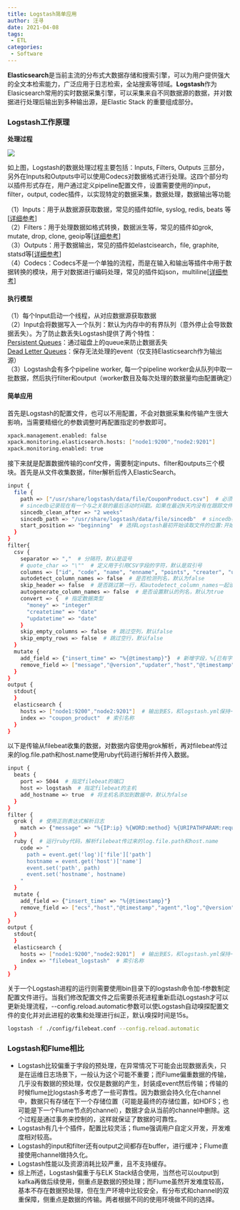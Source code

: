 ```yaml
---
title: Logstash简单应用
author: 汪寻
date: 2021-04-08
tags:
 - ETL
categories:
 - Software
---
```


**Elasticsearch**是当前主流的分布式大数据存储和搜索引擎，可以为用户提供强大的全文本检索能力，广泛应用于日志检索，全站搜索等领域。**Logstash**作为Elasicsearch常用的实时数据采集引擎，可以采集来自不同数据源的数据，并对数据进行处理后输出到多种输出源，是Elastic Stack 的重要组成部分。

<!-- more -->

### **Logstash工作原理**

**处理过程**

![](https://main.qcloudimg.com/raw/7367005a46890c48d27e8518a14a1772.png)

如上图，Logstash的数据处理过程主要包括：Inputs, Filters, Outputs 三部分， 另外在Inputs和Outputs中可以使用Codecs对数据格式进行处理。这四个部分均以插件形式存在，用户通过定义pipeline配置文件，设置需要使用的input，filter，output, codec插件，以实现特定的数据采集，数据处理，数据输出等功能

（1）Inputs：用于从数据源获取数据，常见的插件如file, syslog, redis, beats 等\[[详细参考](https://www.elastic.co/guide/en/logstash/current/input-plugins.html)\]  
（2）Filters：用于处理数据如格式转换，数据派生等，常见的插件如grok, mutate, drop, clone, geoip等\[[详细参考](https://www.elastic.co/guide/en/logstash/current/filter-plugins.html)\]  
（3）Outputs：用于数据输出，常见的插件如elastcisearch，file, graphite, statsd等\[[详细参考](https://www.elastic.co/guide/en/logstash/current/output-plugins.html)\]  
（4）Codecs：Codecs不是一个单独的流程，而是在输入和输出等插件中用于数据转换的模块，用于对数据进行编码处理，常见的插件如json，multiline\[[详细参考](https://www.elastic.co/guide/en/logstash/current/codec-plugins.html)\]

#### **执行模型**

（1）每个Input启动一个线程，从对应数据源获取数据  
（2）Input会将数据写入一个队列：默认为内存中的有界队列（意外停止会导致数据丢失）。为了防止数丢失Logstash提供了两个特性：  
[Persistent Queues](https://www.elastic.co/guide/en/logstash/current/persistent-queues.html)：通过磁盘上的queue来防止数据丢失  
[Dead Letter Queues](https://www.elastic.co/guide/en/logstash/current/dead-letter-queues.html)：保存无法处理的event（仅支持Elasticsearch作为输出源）  
（3）Logstash会有多个pipeline worker, 每一个pipeline worker会从队列中取一批数据，然后执行filter和output（worker数目及每次处理的数据量均由配置确定）

#### **简单应用**

首先是Logstash的配置文件，也可以不用配置，不会对数据采集和传输产生很大影响，当需要精细化的参数调整时再配置指定的参数即可。

```bash
xpack.management.enabled: false
xpack.monitoring.elasticsearch.hosts: ["node1:9200","node2:9201"]
xpack.monitoring.enabled: true
```

接下来就是配置数据传输的conf文件，需要制定inputs、filter和outputs三个模块。首先是从文件收集数据，filter解析后传入ElasticSearch。

```bash
input {
  file {
    path => ["/usr/share/logstash/data/file/CouponProduct.csv"]  # 必须使用绝对路径
    # sincedb记录现在有一个与之关联的最后活动时间戳。如果在最近N天内没有在跟踪文件中检测到任何更改，则它的sincedb跟踪记录将过期，并且不会被持久保存。默认14天
    sincedb_clean_after => "2 weeks"
    sincedb_path => "/usr/share/logstash/data/file/sincedb"  # sincedb存储地址
    start_position => "beginning"  # 选择Logstash最初开始读取文件的位置:开始或结束。默认行为将文件视为实时流（end），因此从末尾开始。
  }
}
filter{
  csv {
    separator => ","  # 分隔符，默认是逗号
    # quote_char => "\""  # 定义用于引用CSV字段的字符，默认是双引号
    columns => ["id", "code", "name", "enname", "points", "creater", "updater", "money", "createtime", "updatetime"]  # 指定列名
    autodetect_column_names => false  # 是否检测列名，默认为false
    skip_header => false  # 是否跳过第一行，和autodetect_column_names一起设置，全为true或false
    autogenerate_column_names => false  # 是否设置默认的列名，默认为true
    convert => {  # 指定数据类型
      "money" => "integer"
      "createtime" => "date"
      "updatetime" => "date"
    }
    skip_empty_columns => false  # 跳过空列，默认false
    skip_empty_rows => false  # 跳过空行，默认false
  }
  mutate {
    add_field => {"insert_time" => "%{@timestamp}"}  # 新增字段，%{已有字段}可以引用现有字段
    remove_field => ["message","@version","updater","host","@timestamp"]  # 删除字段
  }
}
output {
  stdout{
  }
  elasticsearch {
    hosts => ["node1:9200","node2:9201"]  # 输出到ES，和logstash.yml保持一致
    index => "coupon_product"  # 索引名称
  }
}
```

以下是传输从filebeat收集的数据，对数据内容使用grok解析，再对filebeat传过来的log.file.path和host.name使用ruby代码进行解析并传入数据。

```bash
input {
  beats {
    port => 5044  # 指定filebeat的端口
    host => logstash  # 指定filebeat的主机
    add_hostname => true  # 将主机名添加到数据中，默认为false
  }
}
filter {
  grok {  # 使用正则表达式解析日志
    match => {"message" => "%{IP:ip} %{WORD:method} %{URIPATHPARAM:request} %{NUMBER:bytes} %{NUMBER:duration}"}
  }
  ruby {  # 运行ruby代码，解析filebeat传过来的log.file.path和host.name
    code => "
      path = event.get('log')['file']['path']
      hostname = event.get('host')['name']
      event.set('path', path)
      event.set('hostname', hostname)
    "
  }
  mutate {
    add_field => {"insert_time" => "%{@timestamp}"}
    remove_field => ["ecs","host","@timestamp","agent","log","@version","input","tags","message"]
  }
}
output {
  stdout{
  }
  elasticsearch {
    hosts => ["node1:9200","node2:9201"]  # 输出到ES，和logstash.yml保持一致
    index => "filebeat_logstash"  # 索引名称
  }
}
```

关于一个Logstash进程的运行则需要使用bin目录下的logstash命令加-f参数制定配置文件进行。当我们修改配置文件之后需要杀死进程重新启动Logstash才可以更新处理流程，--config.reload.automatic参数可以使Logstash自动嗅探配置文件的变化并对此进程的收集和处理进行纠正，默认嗅探时间是15s。

```bash
logstash -f ./config/filebeat.conf --config.reload.automatic
```

### **Logstash和Flume相比**

*   Logstash比较偏重于字段的预处理，在异常情况下可能会出现数据丢失，只是在运维日志场景下，一般认为这个可能不重要；而Flume偏重数据的传输，几乎没有数据的预处理，仅仅是数据的产生，封装成event然后传输；传输的时候flume比logstash多考虑了一些可靠性。因为数据会持久化在channel中，数据只有存储在下一个存储位置（可能是最终的存储位置，如HDFS；也可能是下一个Flume节点的channel），数据才会从当前的channel中删除。这个过程是通过事务来控制的，这样就保证了数据的可靠性。
*   Logstash有几十个插件，配置比较灵活；flume强调用户自定义开发，开发难度相对较高。
*   Logstash的input和filter还有output之间都存在buffer，进行缓冲；Flume直接使用channel做持久化。
*   Logstash性能以及资源消耗比较严重，且不支持缓存。
*   综上所述，Logstash偏重于与ELK Stack结合使用，当然也可以output到kafka再做后续使用，侧重点是数据的预处理；而Flume虽然开发难度较高，基本不存在数据预处理，但在生产环境中比较安全，有分布式和channel的双重保障，侧重点是数据的传输。两者根据不同的使用环境做不同的选择。
